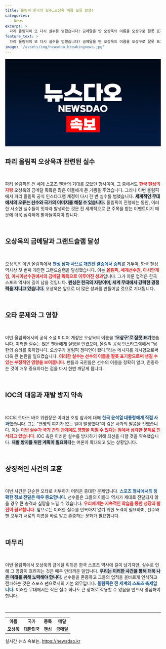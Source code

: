 ```yaml
---
title: 올림픽 한국의 실수…오상욱 이름 오류 발생!
categories:
  - News
excerpt: >
  파리 올림픽이 또 다시 실수를 범했습니다! 금메달을 딴 오상욱의 이름을 오상구로 잘못 표기한 공식 SNS 게시물, 과연 어떻게 이런 사고가 발생했을까요?
feature_text: >
  파리 올림픽이 또 다시 실수를 범했습니다! 금메달을 딴 오상욱의 이름을 오상구로 잘못 표기한 공식 SNS 게시물, 과연 어떻게 이런 사고가 발생했을까요?
image: '/assets/img/newsdao_breakingnews.jpg'
---
```


<p><img src="/assets/img/newsdao_breakingnews.jpg" alt="ranknews 속보" /></p>

<h2 data-ke-size="size26">파리 올림픽 오상욱과 관련된 실수</h2>

<p data-ke-size="size16">&nbsp;</p>

<p data-ke-size="size16">파리 올림픽은 전 세계 스포츠 팬들의 기대를 모았던 행사이며, 그 중에서도 <b><span style="color: #ee2323;">한국 펜싱의 자랑</span></b> 오상욱의 금메달 획득은 많은 이들에게 큰 기쁨을 주었습니다. 그러나 이번 올림픽에서 파리 올림픽 공식 인스타그램 계정이 다시 한 번 실수를 범했습니다. <b><span style="background-color: #21538527;">세계적인 무대에서의 오류는 선수와 국가의 이미지를 해칠 수 있습니다.</span></b> 올림픽이 진행되는 동안, 이러한 사소한 실수들이 잇따라 발생하는 것은 전 세계적으로 큰 주목을 받는 이벤트이기 때문에 더욱 심각하게 받아들여져야 합니다.</p>

<p data-ke-size="size16">&nbsp;</p>

<h2 data-ke-size="size26">오상욱의 금메달과 그랜드슬램 달성</h2>

<p data-ke-size="size16">&nbsp;</p>

<p data-ke-size="size16">오상욱은 이번 올림픽에서 <b><span style="color: #1a5490;">펜싱 남자 사브르 개인전 결승에서 승리</span></b>를 거두며, 한국 펜싱 역사상 첫 번째 개인전 그랜드슬램을 달성했습니다. 이는 <b><span style="color: #ee2323;">올림픽, 세계선수권, 아시안게임, 아시아선수권에서의 금메달 획득으로 이루어진 성과</span></b>입니다. 그가 이룬 업적은 한국 스포츠 역사에 길이 남을 것입니다. <b><span style="background-color: #21538527;">펜싱은 한국의 자랑이며, 세계 무대에서 강력한 경쟁력을 지니고 있습니다.</span></b> 오상욱은 앞으로 더 많은 성과를 만들어낼 것으로 기대됩니다.</p>

<p data-ke-size="size16">&nbsp;</p>

<h2 data-ke-size="size26">오타 문제와 그 영향</h2>

<p data-ke-size="size16">&nbsp;</p>

<p data-ke-size="size16">이번 올림픽에서의 공식 소셜 미디어 계정은 오상욱의 이름을 <b><span style="background-color: #21538527;">'오상구'로 잘못 표기</span></b>했습니다. 이러한 실수는 많은 팬들에게 실망을 안겼으며, 올림픽 공식 인스타그램에서 "남한의 승리를 축하합니다. 오상구가 올림픽 챔피언이 됐다."라는 메시지를 게시함으로써 더욱 큰 논란을 일으켰습니다. <b><span style="color: #ee2323;">이러한 실수는 선수의 이름을 잘못 표기함으로써 생길 수 있는 부정적인 영향을 보여줍니다.</span></b> 팬들과 국민들은 선수의 이름을 정확히 알고, 존중하는 것이 매우 중요하다는 점을 다시 한번 깨닫게 됩니다.</p>

<p data-ke-size="size16">&nbsp;</p>

<h2 data-ke-size="size26">IOC의 대응과 재발 방지 약속</h2>

<p data-ke-size="size16">&nbsp;</p>

<p data-ke-size="size16">IOC의 토마스 바흐 위원장은 이러한 호칭 참사에 대해 <b><span style="color: #1a5490;">한국 윤석열 대통령에게 직접 사과</span></b>했습니다. 그는 "변명의 여지가 없는 일이 발생했다"며 깊은 사과의 말씀을 전했습니다. 이는 <b><span style="color: #ee2323;">이번 실수가 국가 간의 관계에도 영향을 미칠 수 있다는 점에서 심각한 문제로 인식되고 있습니다.</span></b> IOC 측은 이러한 실수를 방지하기 위해 최선을 다할 것을 약속했습니다. <b><span style="background-color: #21538527;">재발 방지를 위한 계획이 필요하다</span></b>는 여론이 확대되고 있는 상황입니다.</p>

<p data-ke-size="size16">&nbsp;</p>

<h2 data-ke-size="size26">상징적인 사건의 교훈</h2>

<p data-ke-size="size16">&nbsp;</p>

<p data-ke-size="size16">이번 사건은 단순한 오타로 치부하기 어려운 중대한 문제입니다. <b><span style="color: #1a5490;">스포츠 행사에서의 정확한 정보 전달은 매우 중요합니다.</span></b> 선수들은 그들의 이름과 역사가 제대로 전달되지 않을 경우 큰 충격과 실망을 느낄 수 있습니다. <b><span style="color: #ee2323;">우리에게는 지속적인 학습을 통한 성장과 발전이 필요합니다.</span></b> 앞으로는 이러한 실수를 반복하지 않기 위한 노력이 필요하며, 선수와 팬 모두가 서로의 이름을 바로 알고 존중하는 문화가 필요합니다.</p>

<p data-ke-size="size16">&nbsp;</p>

<h2 data-ke-size="size26">마무리</h2>

<p data-ke-size="size16">&nbsp;</p>

<p data-ke-size="size16">이번 올림픽에서 오상욱의 금메달 획득은 한국 스포츠 역사에 길이 남기지만, 실수로 인해 그 영광이 흐려지는 것은 매우 안타까운 일입니다. <b><span style="background-color: #21538527;">우리는 이러한 사건을 통해 더욱 나은 미래를 위해 노력해야 합니다.</span></b> 선수들을 존중하고 그들의 업적을 올바르게 인식하고 전파하는 것은 스포츠 팬으로서의 기본 의무입니다. <b><span style="color: #1a5490;">올림픽은 전 세계의 스포츠 축제입니다.</span></b> 이러한 무대에서는 작은 실수 하나도 큰 상처로 작용할 수 있음을 반드시 명심해야 합니다.</p>

<p data-ke-size="size16">&nbsp;</p>

<hr>

<table style="width: 100%;">
    <tr>
        <td style="text-align: center; height: 17px;"><b>이름</b></td>
        <td style="text-align: center; height: 17px;"><b>국가</b></td>
        <td style="text-align: center; height: 17px;"><b>종목</b></td>
        <td style="text-align: center; height: 17px;"><b>메달</b></td>
    </tr>
    <tr>
        <td style="text-align: center; height: 17px;"><b>오상욱</b></td>
        <td style="text-align: center; height: 17px;"><b>대한민국</b></td>
        <td style="text-align: center; height: 17px;"><b>펜싱</b></td>
        <td style="text-align: center; height: 17px;"><b>금메달</b></td>
    </tr>
</table>
실시간 뉴스 속보는, <a href="https://newsdao.kr" rel="dofollow">https://newsdao.kr</a>



